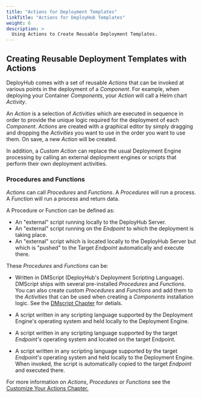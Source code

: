 ```yaml
---
title: "Actions for Deployment Templates"
linkTitle: "Actions for DeployHub Templates"
weight: 6
description: >
  Using Actions to Create Reusable Deployment Templates.
---
```


## Creating Reusable Deployment Templates with Actions

DeployHub comes with a set of reusable _Actions_ that can be invoked at various points in the deployment of a _Component_. For example, when deploying your Container _Components_, your _Action_ will call a Helm chart _Activity_. 

An _Action_ is a selection of _Activities_ which are executed in sequence in order to provide the unique logic required for the deployment of each _Component_. _Actions_ are created with a graphical editor by simply dragging and dropping the _Activities_ you want to use in the order you want to use them. On save, a new _Action_ will be created.

In addition, a _Custom Action_ can replace the usual Deployment Engine processing by calling an external deployment engines or scripts that perform their own deployment activities.


###  Procedures and Functions

_Actions_ can call _Procedures_ and _Functions_. A _Procedures_ will run a process.  A _Function_ will run a process and return data. 

A Procedure or Function can be defined as:

- An "external" script running locally to the DeployHub Server.
- An "external" script running on the _Endpoint_ to which the deployment is taking place.
- An "external" script which is located locally to the DeployHub Server but which is "pushed" to the Target _Endpoint_ automatically and execute there.

These _Procedures_ and _Functions_ can be:

- Written in DMScript (DeployHub's Deployment Scripting Language). DMScript ships with several pre-installed _Procedures_ and _Functions_. You can also create custom _Procedures_ and _Functions_ and add them to the _Activities_ that can be used when creating a _Components_ installation logic. See the [DMscript Chapter](/userguide/dmscript/) for detials. 

- A script written in any scripting language supported by the Deployment Engine's operating system and held locally to the Deployment Engine.

- A script written in any scripting language supported by the target _Endpoint's_ operating system and located on the target Endpoint.

- A script written in any scripting language supported by the target _Endpoint's_ operating system and held locally to the Deployment Engine. When invoked, the script is automatically copied to the target _Endpoint_ and executed there.

For more information on _Actions_, _Procedures_ or _Functions_ see the [Customize Your Actions Chapter.](/userguide/setup/2-define-your-actions/)







